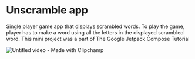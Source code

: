 Unscramble app
=================================

Single player game app that displays scrambled words. To play the game, player has to make a
word using all the letters in the displayed scrambled word. This mini project was a part of The Google Jetpack Compose Tutorial


![Untitled video - Made with Clipchamp](https://github.com/underdog-7k7/GoogleCodelabs-Unscramble-Game-JetpackCompose-Kotlin/assets/110458390/0f9c9f90-7809-4513-826e-0184827f06d6)

